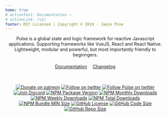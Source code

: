```yaml
---
home: true
# actionText: Documentation →
# actionLink: /v2/
footer: MIT Licensed | Copyright © 2019 - Jamie Pine
---
```


<center>
Pulse is a global state and logic framework for reactive Javascript applications. Supporting frameworks like VueJS, React and React Native. Lightweight, modular and powerful, but most importantly friendly to beginngers.
<div style="word-spacing: 1em; margin-top:20px">
<a href="/v2/introduction/what-is-pulse.html">Documentation</a> <a href="/v2/introduction/changelog.html">Changelog</a> 
</div>
</center>
<br />
<br />
<p align="center">
  <a href="https://patreon.com/jamiepine"><img src="https://img.shields.io/badge/donate-patreon-F96854.svg" alt="Donate on patreon"></a>
  <a href="https://twitter.com/jamiepine"><img src="https://img.shields.io/twitter/follow/jamiepine.svg?label=Follow" alt="Follow on twitter"></a>
  <a href="https://twitter.com/pulseframework"><img src="https://img.shields.io/twitter/follow/pulseframework.svg?label=Pulse+Twitter" alt="Follow Pulse on twitter"></a> 
  <a href="https://discord.gg/RjG8ShB"><img src="https://discordapp.com/api/guilds/658189217746255881/embed.png" alt="Join Discord"></a>
  <a href="https://npmjs.com/pulse-framework"><img src="https://img.shields.io/npm/v/pulse-framework.svg" alt="NPM Package Version"></a>
  <a href="https://npmjs.com/pulse-framework"><img src="https://img.shields.io/npm/dm/pulse-framework.svg" alt="NPM Monthly Downloads"></a>
  <a href="https://npmjs.com/pulse-framework"><img src="https://img.shields.io/npm/dw/pulse-framework.svg" alt="NPM Weekly Downloads"></a>
  <a href="https://npmjs.com/pulse-framework"><img src="https://img.shields.io/npm/dt/pulse-framework.svg" alt="NPM Total Downloads"></a>
  <a href="https://npmjs.com/pulse-framework"><img src="https://img.shields.io/bundlephobia/min/pulse-framework.svg" alt="NPM Bundle MIN Size"></a>
  <a href="https://github.com/pulse-framework/pulse"><img src="https://img.shields.io/github/license/pulse-framework/pulse.svg" alt="GitHub License"></a>
  <a href="https://github.com/pulse-framework/pulse"><img src="https://img.shields.io/github/languages/code-size/pulse-framework/pulse.svg" alt="GitHub Code Size"></a>
  <a href="https://github.com/pulse-framework/pulse"><img src="https://img.shields.io/github/repo-size/pulse-framework/pulse.svg" alt="GitHub Repo Size"></a>
</p>
